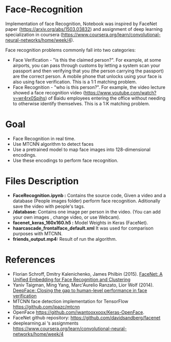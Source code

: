 # Face-Recognition
Implementation of face Recognition, Notebook was inspired by FaceNet paper (https://arxiv.org/abs/1503.03832) and assignment of deep learning specialization in coursera (https://www.coursera.org/learn/convolutional-neural-networks/home/week/4).

Face recognition problems commonly fall into two categories:

- Face Verification - "is this the claimed person?". For example, at some airports, you can pass through customs by letting a system scan your passport and then verifying that you (the person carrying the passport) are the correct person. A mobile phone that unlocks using your face is also using face verification. This is a 1:1 matching problem.
- Face Recognition - "who is this person?". For example, the video lecture showed a face recognition video (https://www.youtube.com/watch?v=wr4rx0Spihs) of Baidu employees entering the office without needing to otherwise identify themselves. This is a 1:K matching problem.

# Goal
- Face Recognition in real time.
- Use MTCNN algorithm to detect faces 
- Use a pretrained model to map face images into 128-dimensional encodings.
- Use these encodings to perform face recognition.

# Files Description

- **FaceRecognition.ipynb :** Contains the source code, Given a video and a database (People images folder) perform face recognition. Aditionally save the video with people's tags.
- **/database:**  Contains one image per person in the video. (You can add your own images , change video, or use Webcam).
- **facenet_keras_160x160.h5 :** Model Weights in Keras (FaceNet).
- **haarcascade_frontalface_default.xml** It was used for comparison purposes with MTCNN.
- **friends_output.mp4:** Result of run the algorithm.



# References

- Florian Schroff, Dmitry Kalenichenko, James Philbin (2015). [FaceNet: A Unified Embedding for Face Recognition and Clustering](https://arxiv.org/pdf/1503.03832.pdf)
- Yaniv Taigman, Ming Yang, Marc'Aurelio Ranzato, Lior Wolf (2014). [DeepFace: Closing the gap to human-level performance in face verification](https://research.fb.com/wp-content/uploads/2016/11/deepface-closing-the-gap-to-human-level-performance-in-face-verification.pdf) 
- MTCNN face detection implementation for TensorFlow https://github.com/ipazc/mtcnn
- OpenFace https://github.com/iwantooxxoox/Keras-OpenFace.
- FaceNet github repository: https://github.com/davidsandberg/facenet 
- deeplearning.ai ‘s assignments https://www.coursera.org/learn/convolutional-neural-networks/home/week/4
